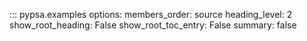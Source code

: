 ::: pypsa.examples
    options:
        members_order: source 
        heading_level: 2
        show_root_heading: False
        show_root_toc_entry: False
        summary: false
